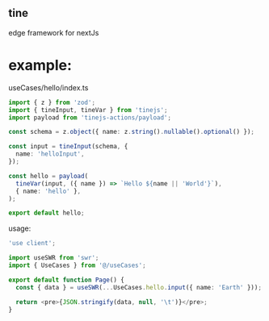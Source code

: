 ## tine

edge framework for nextJs

# example: 

useCases/hello/index.ts
```typescript
import { z } from 'zod';
import { tineInput, tineVar } from 'tinejs';
import payload from 'tinejs-actions/payload';

const schema = z.object({ name: z.string().nullable().optional() });

const input = tineInput(schema, {
  name: 'helloInput',
});

const hello = payload(
  tineVar(input, ({ name }) => `Hello ${name || 'World'}`),
  { name: 'hello' },
);

export default hello;
```

usage:
```typescript
'use client';

import useSWR from 'swr';
import { UseCases } from '@/useCases';

export default function Page() {
  const { data } = useSWR(...UseCases.hello.input({ name: 'Earth' }));

  return <pre>{JSON.stringify(data, null, '\t')}</pre>;
}
```
